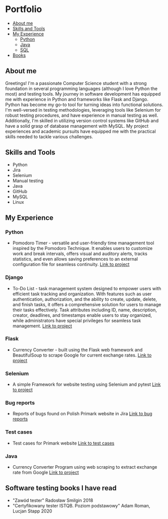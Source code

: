 # Portfolio

- [About me](#about-me)
- [Skills and Tools](#skills-and-tools)
- [My Experience](#my-experience)
  * [Python](#python)
  * [Java](#java)
  * [SQL](#sql)
- [Books](#software-testing-books-i-have-read)

## About me
Greetings! I'm a passionate Computer Science student with a strong foundation in several programming languages (although I love Python the most) and testing tools. My journey in software development has equipped me with experience in Python and frameworks like Flask and Django. Python has become my go-to tool for turning ideas into functional solutions. I'm well-versed in testing methodologies, leveraging tools like Selenium for robust testing procedures, and have experience in manual testing as well. Additionally, I'm skilled in utilizing version control systems like GitHub and have a solid grasp of database management with MySQL. My project experiences and academic pursuits have equipped me with the practical skills needed to tackle various challenges.

## Skills and Tools
- Python
- Jira 
- Selenium
- Manual testing
- Java
- GitHub
- MySQL
- Linux

## My Experience
### Python
- Pomodoro Timer - versatile and user-friendly time management tool inspired by the Pomodoro Technique. It enables users to customize work and break intervals, offers visual and auditory alerts, tracks statistics, and even allows saving preferences to an external configuration file for seamless continuity. [Link to project](https://github.com/MichalCiesiolka/PythonPomodoroTimer/tree/main)
### Django
- To-Do List - task management system designed to empower users with efficient task tracking and organization. With features such as user authentication, authorization, and the ability to create, update, delete, and finish tasks, it offers a comprehensive solution for users to manage their tasks effectively. Task attributes including ID, name, description, creator, deadlines, and timestamps enable users to stay organized, while administrators have special privileges for seamless task management. [Link to project](https://github.com/MichalCiesiolka/DjangoToDoList)
### Flask
- Currency Converter - built using the Flask web framework and BeautifulSoup to scrape Google for current exchange rates. [Link to project](https://github.com/MichalCiesiolka/FlaskCurrencyConverter)
### Selenium
- A simple Framework for website testing using Selenium and pytest [Link to project](https://github.com/MichalCiesiolka/PrimarkTestsFramework)
### Bug reports
- Reports of bugs found on Polish Primark website in Jira [Link to bug reports](https://github.com/MichalCiesiolka/Testing-Portfolio/tree/main/JiraBugReports)
### Test cases
- Test cases for Primark website [Link to test cases](https://github.com/MichalCiesiolka/Portfolio/blob/main/PrimarkTestCases/obraz_2023-07-22_202044514.png)
### Java
- Currency Converter Program using web scraping to extract exchange rate from Google [Link to project](https://github.com/MichalCiesiolka/currencyConverter)

## Software testing books I have read
- "Zawód tester" Radosław Smilgin 2018
- "Certyfikowany tester ISTQB. Poziom podstawowy" Adam Roman, Lucjan Stapp 2020
